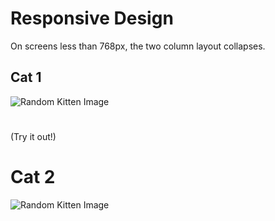 # Responsive Design

On screens less than 768px, the two column layout collapses.

## Cat 1

![Random Kitten Image](https://placekitten.com/400/399)


<!-- slide:break -->

# 

(Try it out!)

# Cat 2

![Random Kitten Image](https://placekitten.com/400/400)
